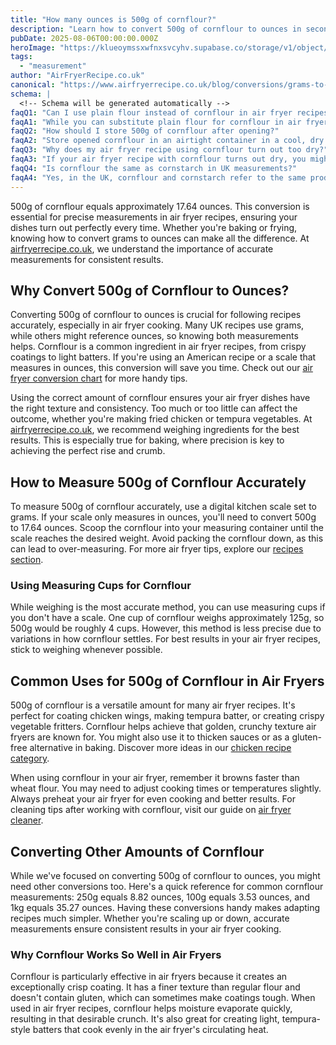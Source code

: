 ```yaml
---
title: "How many ounces is 500g of cornflour?"
description: "Learn how to convert 500g of cornflour to ounces in seconds. Perfect for air fryer recipes and precise baking measurements."
pubDate: 2025-08-06T00:00:00.000Z
heroImage: "https://klueoymssxwfnxsvcyhv.supabase.co/storage/v1/object/public/Shmucket/how-many-ounces-is-500g-of-cornflour.webp"
tags:
  - "measurement"
author: "AirFryerRecipe.co.uk"
canonical: "https://www.airfryerrecipe.co.uk/blog/conversions/grams-to-ounces/how-many-ounces-is-500g-of-cornflour"
schema: |
  <!-- Schema will be generated automatically -->
faqQ1: "Can I use plain flour instead of cornflour in air fryer recipes?"
faqA1: "While you can substitute plain flour for cornflour in air fryer recipes, the results will differ. Cornflour creates a crispier, lighter coating due to its fine texture and lack of gluten. Plain flour may result in a denser, chewier texture. For best results, stick to cornflour when the recipe specifically calls for it."
faqQ2: "How should I store 500g of cornflour after opening?"
faqA2: "Store opened cornflour in an airtight container in a cool, dry place. Proper storage prevents moisture absorption and keeps it fresh for up to a year. Avoid storing near strong-smelling foods as cornflour can absorb odors. For best results in your air fryer recipes, use fresh cornflour within 6 months of opening."
faqQ3: "Why does my air fryer recipe using cornflour turn out too dry?"
faqA3: "If your air fryer recipe with cornflour turns out dry, you might be using too much cornflour or cooking at too high a temperature. Cornflour absorbs moisture quickly, so a light coating is often sufficient. Try reducing cooking time by a few minutes or lightly spraying your food with oil before cooking to retain moisture."
faqQ4: "Is cornflour the same as cornstarch in UK measurements?"
faqA4: "Yes, in the UK, cornflour and cornstarch refer to the same product - a fine, white powder made from corn. The terms are used interchangeably, so 500g of cornflour equals 500g of cornstarch. This differs from the US where cornflour can sometimes mean finely ground cornmeal, so always check the packaging if using international recipes."
---
```

<p>500g of cornflour equals approximately 17.64 ounces. This conversion is essential for precise measurements in air fryer recipes, ensuring your dishes turn out perfectly every time. Whether you're baking or frying, knowing how to convert grams to ounces can make all the difference. At <a href=https://www.airfryerrecipe.co.uk/>airfryerrecipe.co.uk</a>, we understand the importance of accurate measurements for consistent results.</p>

<h2>Why Convert 500g of Cornflour to Ounces?</h2>
<p>Converting 500g of cornflour to ounces is crucial for following recipes accurately, especially in air fryer cooking. Many UK recipes use grams, while others might reference ounces, so knowing both measurements helps. Cornflour is a common ingredient in air fryer recipes, from crispy coatings to light batters. If you're using an American recipe or a scale that measures in ounces, this conversion will save you time. Check out our <a href=https://www.airfryerrecipe.co.uk/air-fryer-conversion-chart>air fryer conversion chart</a> for more handy tips.</p>

<p>Using the correct amount of cornflour ensures your air fryer dishes have the right texture and consistency. Too much or too little can affect the outcome, whether you're making fried chicken or tempura vegetables. At <a href=https://www.airfryerrecipe.co.uk/>airfryerrecipe.co.uk</a>, we recommend weighing ingredients for the best results. This is especially true for baking, where precision is key to achieving the perfect rise and crumb.</p>

<h2>How to Measure 500g of Cornflour Accurately</h2>
<p>To measure 500g of cornflour accurately, use a digital kitchen scale set to grams. If your scale only measures in ounces, you'll need to convert 500g to 17.64 ounces. Scoop the cornflour into your measuring container until the scale reaches the desired weight. Avoid packing the cornflour down, as this can lead to over-measuring. For more air fryer tips, explore our <a href=https://www.airfryerrecipe.co.uk/recipes>recipes section</a>.</p>

<h3>Using Measuring Cups for Cornflour</h3>
<p>While weighing is the most accurate method, you can use measuring cups if you don't have a scale. One cup of cornflour weighs approximately 125g, so 500g would be roughly 4 cups. However, this method is less precise due to variations in how cornflour settles. For best results in your air fryer recipes, stick to weighing whenever possible.</p>

<h2>Common Uses for 500g of Cornflour in Air Fryers</h2>
<p>500g of cornflour is a versatile amount for many air fryer recipes. It's perfect for coating chicken wings, making tempura batter, or creating crispy vegetable fritters. Cornflour helps achieve that golden, crunchy texture air fryers are known for. You might also use it to thicken sauces or as a gluten-free alternative in baking. Discover more ideas in our <a href=https://www.airfryerrecipe.co.uk/recipe-category/chicken>chicken recipe category</a>.</p>

<p>When using cornflour in your air fryer, remember it browns faster than wheat flour. You may need to adjust cooking times or temperatures slightly. Always preheat your air fryer for even cooking and better results. For cleaning tips after working with cornflour, visit our guide on <a href=https://www.airfryerrecipe.co.uk/air-fryer-cleaner>air fryer cleaner</a>.</p>

<h2>Converting Other Amounts of Cornflour</h2>
<p>While we've focused on converting 500g of cornflour to ounces, you might need other conversions too. Here's a quick reference for common cornflour measurements: 250g equals 8.82 ounces, 100g equals 3.53 ounces, and 1kg equals 35.27 ounces. Having these conversions handy makes adapting recipes much simpler. Whether you're scaling up or down, accurate measurements ensure consistent results in your air fryer cooking.</p>

<h3>Why Cornflour Works So Well in Air Fryers</h3>
<p>Cornflour is particularly effective in air fryers because it creates an exceptionally crisp coating. It has a finer texture than regular flour and doesn't contain gluten, which can sometimes make coatings tough. When used in air fryer recipes, cornflour helps moisture evaporate quickly, resulting in that desirable crunch. It's also great for creating light, tempura-style batters that cook evenly in the air fryer's circulating heat.</p>
